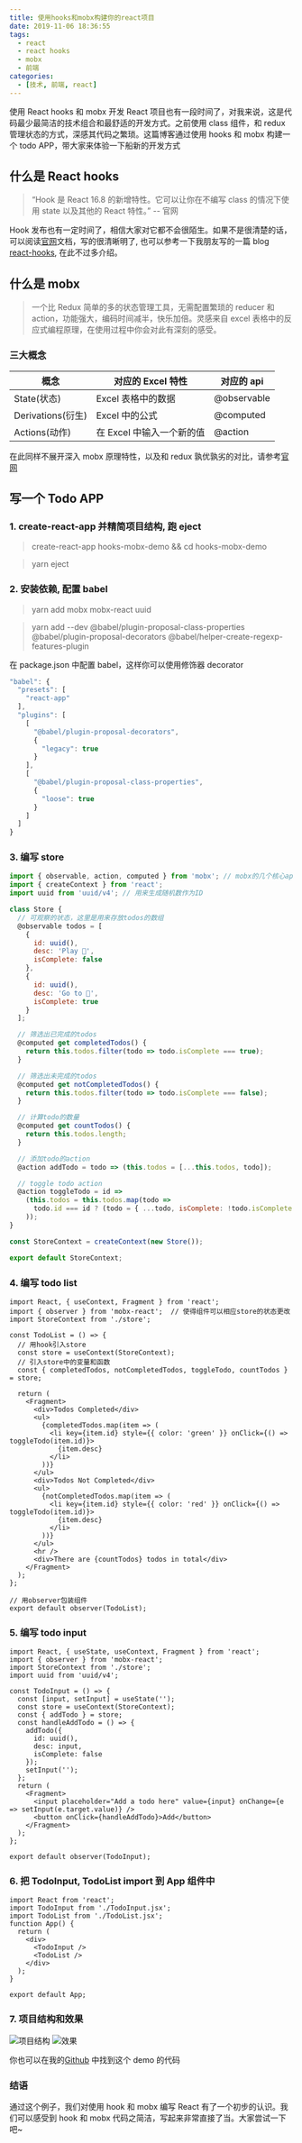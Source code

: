 ```yaml
---
title: 使用hooks和mobx构建你的react项目
date: 2019-11-06 18:36:55
tags:
  - react
  - react hooks
  - mobx
  - 前端
categories:
  - [技术, 前端, react]
---
```


使用 React hooks 和 mobx 开发 React 项目也有一段时间了，对我来说，这是代码最少最简洁的技术组合和最舒适的开发方式。之前使用 class 组件，和 redux 管理状态的方式，深感其代码之繁琐。这篇博客通过使用 hooks 和 mobx 构建一个 todo APP，带大家来体验一下船新的开发方式

## 什么是 React hooks

> “Hook 是 React 16.8 的新增特性。它可以让你在不编写 class 的情况下使用 state 以及其他的 React 特性。” -- 官网

Hook 发布也有一定时间了，相信大家对它都不会很陌生。如果不是很清楚的话，可以阅读[官网](https://zh-hans.reactjs.org/docs/hooks-intro.html)文档，写的很清晰明了, 也可以参考一下我朋友写的一篇 blog [react-hooks](https://songqiuxiao.github.io/2019/10/25/react-hooks/#more), 在此不过多介绍。

<!-- more -->

## 什么是 mobx

> 一个比 Redux 简单的多的状态管理工具，无需配置繁琐的 reducer 和 action，功能强大，编码时间减半，快乐加倍。灵感来自 excel 表格中的反应式编程原理，在使用过程中你会对此有深刻的感受。

### 三大概念

| 概念              | 对应的 Excel 特性         | 对应的 api  |
| ----------------- | ------------------------- | ----------- |
| State(状态)       | Excel 表格中的数据        | @observable |
| Derivations(衍生) | Excel 中的公式            | @computed   |
| Actions(动作)     | 在 Excel 中输入一个新的值 | @action     |

在此同样不展开深入 mobx 原理特性，以及和 redux 孰优孰劣的对比，请参考[官网](https://cn.mobx.js.org/)

## 写一个 Todo APP

### 1. create-react-app 并精简项目结构, 跑 eject

> create-react-app hooks-mobx-demo && cd hooks-mobx-demo

> yarn eject

### 2. 安装依赖, 配置 babel

> yarn add mobx mobx-react uuid

> yarn add --dev @babel/plugin-proposal-class-properties @babel/plugin-proposal-decorators @babel/helper-create-regexp-features-plugin

在 package.json 中配置 babel，这样你可以使用修饰器 decorator

```js
"babel": {
  "presets": [
    "react-app"
  ],
  "plugins": [
    [
      "@babel/plugin-proposal-decorators",
      {
        "legacy": true
      }
    ],
    [
      "@babel/plugin-proposal-class-properties",
      {
        "loose": true
      }
    ]
  ]
}
```

### 3. 编写 store

```js
import { observable, action, computed } from 'mobx'; // mobx的几个核心api
import { createContext } from 'react';
import uuid from 'uuid/v4'; // 用来生成随机数作为ID

class Store {
  // 可观察的状态，这里是用来存放todos的数组
  @observable todos = [
    {
      id: uuid(),
      desc: 'Play 🏀',
      isComplete: false
    },
    {
      id: uuid(),
      desc: 'Go to 🏥',
      isComplete: true
    }
  ];

  // 筛选出已完成的todos
  @computed get completedTodos() {
    return this.todos.filter(todo => todo.isComplete === true);
  }

  // 筛选出未完成的todos
  @computed get notCompletedTodos() {
    return this.todos.filter(todo => todo.isComplete === false);
  }

  // 计算todo的数量
  @computed get countTodos() {
    return this.todos.length;
  }

  // 添加todo的action
  @action addTodo = todo => (this.todos = [...this.todos, todo]);

  // toggle todo action
  @action toggleTodo = id =>
    (this.todos = this.todos.map(todo =>
      todo.id === id ? (todo = { ...todo, isComplete: !todo.isComplete }) : todo
    ));
}

const StoreContext = createContext(new Store());

export default StoreContext;
```

### 4. 编写 todo list

```JS
import React, { useContext, Fragment } from 'react';
import { observer } from 'mobx-react';  // 使得组件可以相应store的状态更改
import StoreContext from './store';

const TodoList = () => {
  // 用hook引入store
  const store = useContext(StoreContext);
  // 引入store中的变量和函数
  const { completedTodos, notCompletedTodos, toggleTodo, countTodos } = store;

  return (
    <Fragment>
      <div>Todos Completed</div>
      <ul>
        {completedTodos.map(item => (
          <li key={item.id} style={{ color: 'green' }} onClick={() => toggleTodo(item.id)}>
            {item.desc}
          </li>
        ))}
      </ul>
      <div>Todos Not Completed</div>
      <ul>
        {notCompletedTodos.map(item => (
          <li key={item.id} style={{ color: 'red' }} onClick={() => toggleTodo(item.id)}>
            {item.desc}
          </li>
        ))}
      </ul>
      <hr />
      <div>There are {countTodos} todos in total</div>
    </Fragment>
  );
};

// 用observer包装组件
export default observer(TodoList);
```

### 5. 编写 todo input

```JS
import React, { useState, useContext, Fragment } from 'react';
import { observer } from 'mobx-react';
import StoreContext from './store';
import uuid from 'uuid/v4';

const TodoInput = () => {
  const [input, setInput] = useState('');
  const store = useContext(StoreContext);
  const { addTodo } = store;
  const handleAddTodo = () => {
    addTodo({
      id: uuid(),
      desc: input,
      isComplete: false
    });
    setInput('');
  };
  return (
    <Fragment>
      <input placeholder="Add a todo here" value={input} onChange={e => setInput(e.target.value)} />
      <button onClick={handleAddTodo}>Add</button>
    </Fragment>
  );
};

export default observer(TodoInput);
```

### 6. 把 TodoInput, TodoList import 到 App 组件中

```JS
import React from 'react';
import TodoInput from './TodoInput.jsx';
import TodoList from './TodoList.jsx';
function App() {
  return (
    <div>
      <TodoInput />
      <TodoList />
    </div>
  );
}

export default App;
```

### 7. 项目结构和效果

![项目结构](/img/hooks-mobx-demo.png)
![效果](/img/todo-app.png)

你也可以在我的[Github](https://github.com/stekovinbranturry/react-todo-app/tree/master/react-hooks-with-mobx) 中找到这个 demo 的代码

### 结语

通过这个例子，我们对使用 hook 和 mobx 编写 React 有了一个初步的认识。我们可以感受到 hook 和 mobx 代码之简洁，写起来非常直接了当。大家尝试一下吧~
